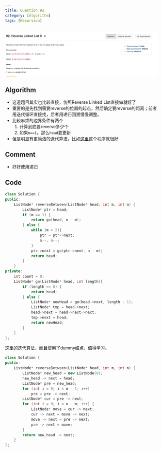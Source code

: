 ```yaml
---
title: Question 92
category: [Algorithm]
tags: [Recursion]
---
```


![Description](../Assets/Figure/question92.png)

## Algorithm 

- 这道题目其实也比较直接，仿照Reverse Linked List直接做就好了
- 重要的是先找到需要reverse的位置的起点，然后确定要reverse的距离；前者用迭代循环直接找，后者用递归回溯慢慢调整。
- 比较麻烦的边界条件有两个
    1. 计算到底要reverse多少个
    2. 如果`m==1`，那么`head`要更新
- 但是明显有更简洁的迭代算法，比如[这里](https://discuss.leetcode.com/topic/15034/12-lines-4ms-c)这个程序就很好

## Comment

- 好好使用递归

## Code

```C++
class Solution {
public:
    ListNode* reverseBetween(ListNode* head, int m, int n) {
        ListNode* ptr = head;
        if (m == 1) {
            return go(head, n - m);
        } else {
            while (m > 2){
                ptr = ptr->next;
                m--, n--;
            }
            ptr->next = go(ptr->next, n - m);
            return head;
        }
    }
private:
    int count = 0;
    ListNode* go(ListNode* head, int length){
        if (length == 0) {
            return head;
        } else {
            ListNode* newHead = go(head->next, length - 1);
            ListNode* tmp = head->next;
            head->next = head->next->next;
            tmp->next = head;
            return newHead;
        }
    }
};
```

[这里](https://discuss.leetcode.com/topic/15034/12-lines-4ms-c)的迭代算法，而且使用了dummy结点，值得学习。

```C++
class Solution {  
public:
    ListNode* reverseBetween(ListNode* head, int m, int n) {
        ListNode* new_head = new ListNode(0);
        new_head -> next = head;
        ListNode* pre = new_head;
        for (int i = 0; i < m - 1; i++)
            pre = pre -> next;
        ListNode* cur = pre -> next;
        for (int i = 0; i < n - m; i++) {
            ListNode* move = cur -> next; 
            cur -> next = move -> next;
            move -> next = pre -> next;
            pre -> next = move;
        }
        return new_head -> next;
    }
};
```